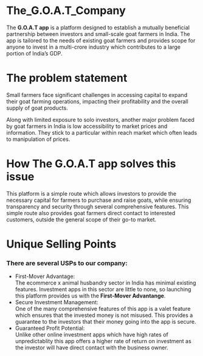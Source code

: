 # The_G.O.A.T_Company
The **G.O.A.T app** is a platform designed to establish a mutually beneficial partnership between investors and small-scale goat farmers in India. 
The app is tailored to the needs of existing goat farmers and provides scope for anyone to invest in a multi-crore industry which contributes to a large portion of India’s GDP.
# The problem statement

Small farmers face significant challenges in accessing capital to expand their goat farming operations, impacting their profitability and the overall supply of goat products.

Along with limited exposure to solo investors, another major problem faced by goat farmers in India is low  accessibility to market prices and information. They stick to a particular within reach market which often leads to manipulation of prices.

# How The G.O.A.T app solves this issue

This platform is a simple route which allows investors to provide the necessary capital for farmers to purchase and raise goats, while ensuring transparency and security through several comprehensive features. This simple route also provides goat farmers direct contact to interested customers, outside the general scope of their go-to market.

# Unique Selling Points
### There are several USPs to our company:
- First-Mover Advantage: <br>
The ecommerce x animal husbandry sector in India has minimal existing features. Investment apps in this sector are little to none, so launching this platform provides us with the **First-Mover Advantange**.
- Secure Investment Management: <br>
One of the many comprehensive features of this app is a valet feature which ensures that the invested money is not misused. This provides a guarantee to the investors that their money going into the app is secure.
- Guaranteed Profit Potential: <br>
Unlike other online investment apps which have high rates of unpredictablity this app offers a higher rate of return on investment as the investor will have direct contact with the business owner. 
